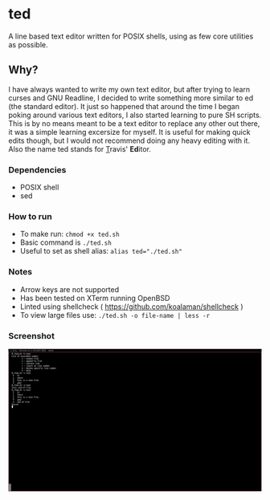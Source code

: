 # ted
A line based text editor written for POSIX shells, using as few core utilities as possible.

## Why?
I have always wanted to write my own text editor, but after trying to learn curses and GNU Readline, 
I decided to write something more similar to ed (the standard editor). It just so happened that 
around the time I began poking around various text editors, I also started learning to pure SH 
scripts. This is by no means meant to be a text editor to replace any other out there, it was a simple 
learning excersize for myself. It is useful for making quick edits though, but I would not recommend 
doing any heavy editing with it. Also the name ted stands for <u>T</u>ravis' **Ed**itor. 

### Dependencies
* POSIX shell
* sed

### How to run
* To make run: `chmod +x ted.sh`
* Basic command is `./ted.sh`
* Useful to set as shell alias: `alias ted="./ted.sh"`

### Notes
* Arrow keys are not supported
* Has been tested on XTerm running OpenBSD
* Linted using shellcheck ( https://github.com/koalaman/shellcheck )
* To view large files use: `./ted.sh -o file-name | less -r`

### Screenshot
![scrot](scrot.png)
